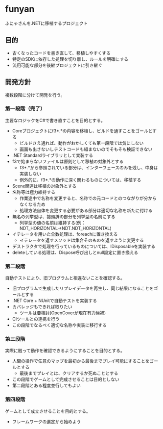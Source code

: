 # funyan

ふにゃさんを.NETに移植するプロジェクト

## 目的

- 古くなったコードを書き直して、移植しやすくする
- 特定のSDKに依存した処理を切り離し、ルールを明確にする
- 流用可能な部分を後継プロジェクトに引き継ぐ

## 開発方針

複数段階に分けて開発を行う。

### 第一段階（完了）

主要なロジックをC#で書き直すことを目的とする。

- Coreプロジェクトにf3\*.\*の内容を移植し、ビルドを通すことをゴールとする
    - ビルドさえ通れば、動作がおかしくても第一段階では気にしない
    - 画面も出さないしテストコードも組まないのでそもそも検証できない
- .NET Standardライブラリとして実装する
- f3で始まらないファイルは原則として移植の対象外とする
    - f3\*.\*から参照されている部分は、インターフェースのみを残し、中身は実装しない
    - 例外的に、f3\*.\*の動作に深く関わるものについては、移植する
- Scene関連は移植の対象外とする
- 名称等は極力維持する
    - 作業途中で名称を変更すると、名称での元コードとのつながりが分からなくなるため
    - 処理方法自体を変更する必要がある部分は適切な名称を新たに付ける
- 無名の列挙型は、接頭辞の部分を列挙型の名前にする
    - 列挙型の値の名前は維持する(例：NDT_HORIZONTAL→NDT.NDT_HORIZONTAL)
- イテレータを用いた全数処理は、foreachに置き換える
    - イテレータを返すメソッドは集合そのものを返すように変更する
- デストラクタで処理を行っているものについては、IDisposableを実装する
- deleteしている処理は、Dispose呼び出しとnull設定に置き換える

### 第二段階

自動テストにより、旧プログラムと相違ないことを確認する。

- 旧プログラムで生成したリプレイデータを再生し、同じ結果になることをゴールとする
- .NET Core + NUnitで自動テストを実装する
- カバレッジもできれば取りたい
    - ツールは要検討(OpenCoverが現在有力候補)
- CIツールとの連携を行う
- この段階でなるべく適切な名称や実装に移行する

### 第三段階

実際に触って動作を確認できるようにすることを目的とする。

- 人間の操作で任意のマップを最初から最後までプレイ可能にすることをゴールとする
    - 最後までプレイとは、クリアするか死ぬこととする
- この段階でゲームとして完成させることは目的としない
- 第二段階とある程度並行してもよい

### 第四段階

ゲームとして成立させることを目的とする。

- フレームワークの選定から始めよう
